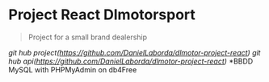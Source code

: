 # Project React Dlmotorsport

> Project for a small brand dealership 

*git hub project(https://github.com/DanielLaborda/dlmotor-project-react)*
*git hub api(https://github.com/DanielLaborda/dlmotor-project-react)*
*BBDD MySQL with PHPMyAdmin on db4Free

